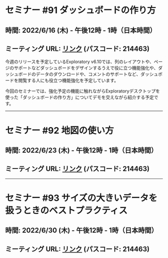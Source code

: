 # セミナー #91 ダッシュボードの作り方

## 時間: 2022/6/16 (木) - 午後12時 - 1時（日本時間）

## ミーティング URL: [リンク](https://us02web.zoom.us/j/331585134?pwd=VGVyeXBRWjFMT2hESFdhSU45Z2d0dz09) (パスコード: 214463)

今週のリリースを予定しているExploratory v6.10では、列のレイアウトや、ページのサポートなどダッシュボードをデザインするうえで役に立つ機能強化や、ダッシュボードのデータのダウンロードや、コメントのサポートなど、ダッシュボードを閲覧する人にも役立つ機能強化を予定しています。

今回のセミナーでは、強化予定の機能に触れながらExploratoryデスクトップを使った「ダッシュボードの作り方」についてデモを交えながら紹介する予定です。

----

# セミナー #92 地図の使い方

## 時間: 2022/6/23 (木) - 午後12時 - 1時（日本時間）

## ミーティング URL: [リンク](https://us02web.zoom.us/j/331585134?pwd=VGVyeXBRWjFMT2hESFdhSU45Z2d0dz09) (パスコード: 214463)

----

# セミナー #93 サイズの大きいデータを扱うときのベストプラクティス

## 時間: 2022/6/30 (木) - 午後12時 - 1時（日本時間）

## ミーティング URL: [リンク](https://us02web.zoom.us/j/331585134?pwd=VGVyeXBRWjFMT2hESFdhSU45Z2d0dz09) (パスコード: 214463)
